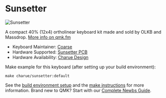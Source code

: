 # Sunsetter

![Sunsetter](https://cdn.shopify.com/s/files/1/0476/6590/5825/products/Sunsetter-White_RedSun-0001_1024x1024@2x.png)

A compact 40% (12x4) ortholinear keyboard kit made and sold by OLKB and Massdrop. [More info on qmk.fm](http://qmk.fm/planck/)

* Keyboard Maintainer: [Coarse](https://github.com/coarse)
* Hardware Supported: [Sunsetter PCB](https://charue-design.com/collections/sunsetter/products/sunsetter-pcb-extra)
* Hardware Availability: [Charue Design](https://charue-design.com/)

Make example for this keyboard (after setting up your build environment):

    make charue/sunsetter:default

See the [build environment setup](https://docs.qmk.fm/#/getting_started_build_tools) and the [make instructions](https://docs.qmk.fm/#/getting_started_make_guide) for more information. Brand new to QMK? Start with our [Complete Newbs Guide](https://docs.qmk.fm/#/newbs).
